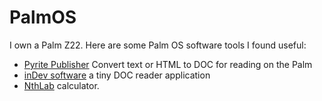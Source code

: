 # PalmOS
I own a Palm Z22.  Here are some Palm OS software tools
I found useful:

 * [Pyrite Publisher](http://www.pyrite.org/publisher/index.html)
  Convert text or HTML to DOC for reading on the Palm
 * [inDev software](http://indevsoftware.com/)
 a tiny DOC reader application
 * [NthLab](http://www.nthlab.com/)
 calculator.


